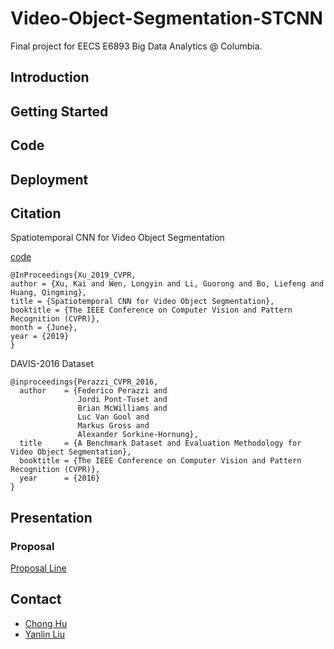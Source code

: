 # Video-Object-Segmentation-STCNN

Final project for EECS E6893 Big Data Analytics @ Columbia.


## Introduction

## Getting Started

## Code

## Deployment

## Citation

Spatiotemporal CNN for Video Object Segmentation

[code](https://github.com/longyin880815/STCNN)

```
@InProceedings{Xu_2019_CVPR,
author = {Xu, Kai and Wen, Longyin and Li, Guorong and Bo, Liefeng and Huang, Qingming},
title = {Spatiotemporal CNN for Video Object Segmentation},
booktitle = {The IEEE Conference on Computer Vision and Pattern Recognition (CVPR)},
month = {June},
year = {2019}
}
```



DAVIS-2016 Dataset
```
@inproceedings{Perazzi_CVPR_2016,
  author    = {Federico Perazzi and
               Jordi Pont-Tuset and
               Brian McWilliams and
               Luc Van Gool and
               Markus Gross and
               Alexander Sorkine-Hornung},
  title     = {A Benchmark Dataset and Evaluation Methodology for Video Object Segmentation},
  booktitle = {The IEEE Conference on Computer Vision and Pattern Recognition (CVPR)},
  year      = {2016}
}
```

## Presentation

### Proposal
[Proposal Line](https://docs.google.com/presentation/d/1FmPelPnneTTqaT_jmA_4FJRjSgi6Vo5i46EMxYV1rv4/edit?usp=sharing)

## Contact

- [Chong Hu](ch3467@columbia.edu)
- [Yanlin Liu](yl4238@columbia.edu)